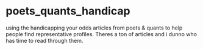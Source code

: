 # poets_quants_handicap
using the handicapping your odds articles from poets &amp; quants to help people find representative profiles. Theres a ton of articles and i dunno who has time to read through them.
